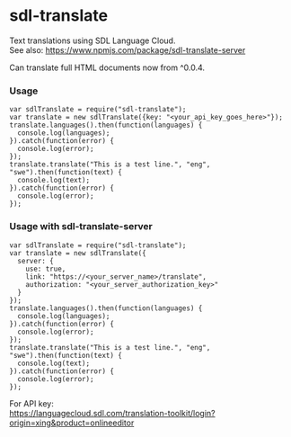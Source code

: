 # sdl-translate

Text translations using SDL Language Cloud.  
See also: https://www.npmjs.com/package/sdl-translate-server

Can translate full HTML documents now from ^0.0.4.

### Usage

```
var sdlTranslate = require("sdl-translate");
var translate = new sdlTranslate({key: "<your_api_key_goes_here>"});
translate.languages().then(function(languages) {
  console.log(languages);
}).catch(function(error) {
  console.log(error);
});
translate.translate("This is a test line.", "eng", "swe").then(function(text) {
  console.log(text);
}).catch(function(error) {
  console.log(error);
});
```

### Usage with sdl-translate-server

```
var sdlTranslate = require("sdl-translate");
var translate = new sdlTranslate({
  server: {
    use: true,
    link: "https://<your_server_name>/translate",
    authorization: "<your_server_authorization_key>"
  }
});
translate.languages().then(function(languages) {
  console.log(languages);
}).catch(function(error) {
  console.log(error);
});
translate.translate("This is a test line.", "eng", "swe").then(function(text) {
  console.log(text);
}).catch(function(error) {
  console.log(error);
});
```

For API key:  
https://languagecloud.sdl.com/translation-toolkit/login?origin=xing&product=onlineeditor
